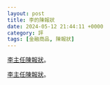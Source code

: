 ```yaml
---
layout: post
title: 李的陳報狀
date: 2024-05-12 21:44:11 +0000
category: 評
tags: [金融商品, 陳報狀]
---
```


<a href="https://doltegg.github.io/blog/works/article/xy.docx">李主任陳報狀</a>。

<!--more-->

<a href="https://doltegg.github.io/blog/works/article/xy.docx">李主任陳報狀</a>。
